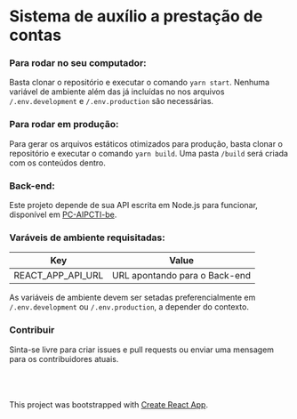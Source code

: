 # Sistema de auxílio a prestação de contas

### Para rodar no seu computador:

Basta clonar o repositório e executar o comando `yarn start`. 
Nenhuma variável de ambiente além das já incluídas no nos arquivos `/.env.development` e `/.env.production` são necessárias.

### Para rodar em produção:

Para gerar os arquivos estáticos otimizados para produção, basta clonar o repositório e executar o comando `yarn build`. Uma pasta `/build` será criada com os conteúdos dentro.


### Back-end:

Este projeto depende de sua API escrita em Node.js para funcionar, disponível em [PC-AIPCTI-be](https://github.com/IFRS-Feliz/PC-AIPCTI-be).


### Varáveis de ambiente requisitadas:

| Key                 | Value                         |
| ------------------- | ----------------------------- |
| REACT_APP_API_URL   | URL apontando para o Back-end |

As variáveis de ambiente devem ser setadas preferencialmente em `/.env.development` ou `/.env.production`, a depender do contexto.


### Contribuir

Sinta-se livre para criar issues e pull requests ou enviar uma mensagem para os contribuidores atuais.


\
\
\
This project was bootstrapped with [Create React App](https://github.com/facebook/create-react-app).

